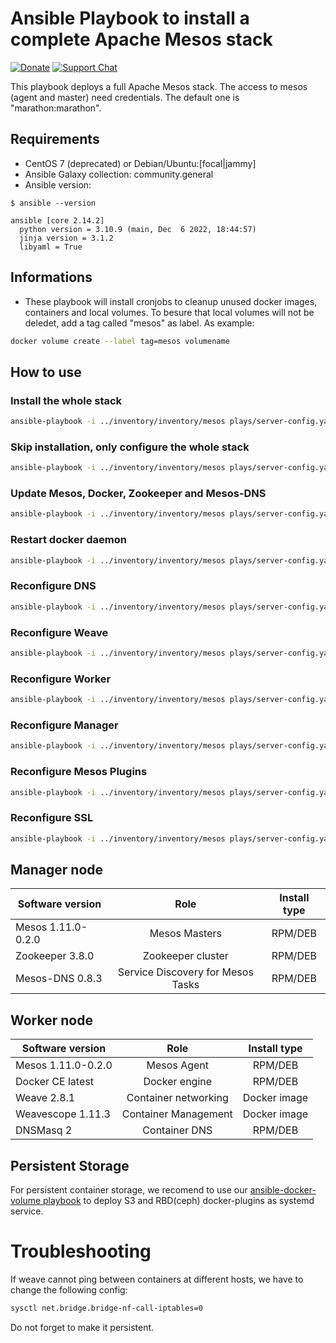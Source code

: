 # Ansible Playbook to install a complete Apache Mesos stack


[![Donate](https://img.shields.io/liberapay/receives/AVENTER.svg?logo=liberapay)](https://liberapay.com/mesos)
[![Support Chat](https://img.shields.io/static/v1?label=Chat&message=Support&color=brightgreen)](https://riot.im/app/#/room/#support:matrix.aventer.biz)

This playbook deploys a full Apache Mesos stack. The access to mesos (agent and master) need credentials. The default one is "marathon:marathon".

## Requirements

- CentOS 7 (deprecated) or Debian/Ubuntu:[focal|jammy]
- Ansible Galaxy collection: community.general
- Ansible version:

```
$ ansible --version

ansible [core 2.14.2]
  python version = 3.10.9 (main, Dec  6 2022, 18:44:57)
  jinja version = 3.1.2
  libyaml = True
```


## Informations

- These playbook will install cronjobs to cleanup unused docker images, containers
and local volumes. To besure that local volumes will not be deledet, add a tag 
called "mesos" as label. As example: 

```bash
docker volume create --label tag=mesos volumename
```


## How to use

### Install the whole stack

```bash
ansible-playbook -i ../inventory/inventory/mesos plays/server-config.yaml
```

### Skip installation, only configure the whole stack

```bash
ansible-playbook -i ../inventory/inventory/mesos plays/server-config.yaml --skip-tags install
```

###  Update Mesos, Docker, Zookeeper and Mesos-DNS

```bash
ansible-playbook -i ../inventory/inventory/mesos plays/server-config.yaml --tags update
```

###  Restart docker daemon

```bash
ansible-playbook -i ../inventory/inventory/mesos plays/server-config.yaml --tags restart
```

### Reconfigure DNS

```bash
ansible-playbook -i ../inventory/inventory/mesos plays/server-config.yaml --tags dns
```

### Reconfigure Weave

```bash
ansible-playbook -i ../inventory/inventory/mesos plays/server-config.yaml --tags weave
```

### Reconfigure Worker

```bash
ansible-playbook -i ../inventory/inventory/mesos plays/server-config.yaml --tags worker
```

### Reconfigure Manager

```bash
ansible-playbook -i ../inventory/inventory/mesos plays/server-config.yaml --tags manager
```

### Reconfigure Mesos Plugins

```bash
ansible-playbook -i ../inventory/inventory/mesos plays/server-config.yaml --tags plugin
```

### Reconfigure SSL

```bash
ansible-playbook -i ../inventory/inventory/mesos plays/server-config.yaml --tags ssl
```


## Manager node


| Software version   | Role                              | Install type                       |
| ------------------ | :-------------------------------: | :--------------------------------: |
| Mesos 1.11.0-0.2.0 | Mesos Masters                     | RPM/DEB                            |
| Zookeeper 3.8.0    | Zookeeper cluster                 | RPM/DEB                            |
| Mesos-DNS 0.8.3    | Service Discovery for Mesos Tasks | RPM/DEB                            |

## Worker node

| Software version   | Role                              | Install type |
| ------------------ | :-------------------------------: | :----------: |
| Mesos 1.11.0-0.2.0 | Mesos Agent                       | RPM/DEB      |
| Docker CE latest   | Docker engine                     | RPM/DEB      |
| Weave 2.8.1        | Container networking              | Docker image |
| Weavescope 1.11.3  | Container Management              | Docker image |
| DNSMasq 2          | Container DNS                     | RPM/DEB      |

## Persistent Storage

For persistent container storage, we recomend to use our 
[ansible-docker-volume playbook](https://github.com/AVENTER-UG/ansible-docker-volume)
to deploy S3 and RBD(ceph) docker-plugins as systemd service.

# Troubleshooting

If weave cannot ping between containers at different hosts, we have to change the following config:

```bash
sysctl net.bridge.bridge-nf-call-iptables=0
```

Do not forget to make it persistent. 
